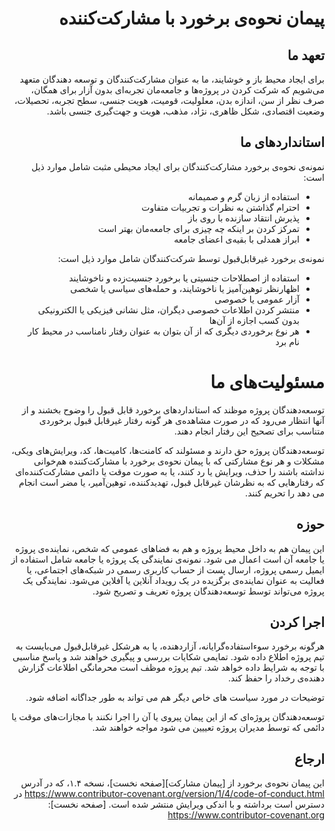 <div dir=rtl>

# پیمان نحوه‌ی برخورد با مشارکت‌کننده

## تعهد ما

برای ایجاد محیط باز و خوشایند، ما به عنوان مشارکت‌کنندگان و توسعه دهندگان متعهد می‌شویم که
شرکت کردن در پروژه‌ها و جامعه‌مان تجربه‌ای بدون آزار برای همگان، صرف نظر از سن، اندازه بدن، معلولیت،
قومیت، هویت جنسی، سطح تجربه، تحصیلات، وضعیت اقتصادی، شکل ظاهری، نژاد، مذهب، هویت و جهت‌گیری جنسی
باشد.

## استانداردهای ما

نمونه‌ی نحوه‌ی برخورد مشارکت‌کنندگان برای ایجاد محیطی مثبت شامل موارد ذیل است:

* استفاده از زبان گرم و صمیمانه
* احترام گذاشتن به نظرات و تجربیات متفاوت
* پذیرش انتقاد سازنده با روی باز
* تمرکز کردن بر اینکه چه چیزی برای جامعه‌مان بهتر است
* ابراز همدلی با بقیه‌ی اعضای جامعه

نمونه‌ی برخورد غیرقابل‌قبول توسط شرکت‌کنندگان شامل موارد ذیل است:

* استفاده از اصطلاحات جنسیتی یا برخورد جنسیت‌زده و ناخوشایند
* اظهار‌نظر توهین‌آمیز یا ناخوشایند، و حمله‌های سیاسی یا شخصی
* آزار عمومی یا خصوصی
* منتشر کردن اطلاعات خصوصی دیگران، مثل نشانی فیزیکی یا الکترونیکی بدون کسب اجازه از آن‌ها
* هر نوع برخوردی دیگری که از آن بتوان به عنوان رفتار نامناسب در محیط کار نام برد

# مسئولیت‌های ما

توسعه‌دهندگان پروژه موظند که استانداردهای برخورد قابل قبول را وضوح بخشند و از آنها انتظار می‌رود که
در صورت مشاهده‌ی هر گونه رفتار غیرقابل قبول برخوردی متناسب برای تصحیح این رفتار انجام دهند.

توسعه‌دهندگان پروژه حق دارند و مسئولند که کامنت‌ها، کامیت‌ها، کد، ویرایش‌های ویکی، مشکلات و هر نوع مشارکتی
که با پیمان نحوه‌ی برخورد با مشارکت‌کننده هم‌خوانی نداشته باشند را حذف، ویرایش یا رد کنند، یا به صورت موقت یا
دائمی مشارکت‌کننده‌ای که رفتارهایی که به نظرشان غیرقابل قبول، تهدیدکننده، توهین‌آمیر، یا مضر است انجام
می دهد را تحریم کنند.

## حوزه

این پیمان هم به داخل محیط پروژه و هم به فضاهای عمومی که شخص، نماینده‌ی پروژه یا جامعه آن است
اعمال می شود. نمونه‌ی نمایندگی یک پروژه یا جامعه شامل استفاده از ایمیل رسمی پروژه، ارسال پست از
حساب کاربری رسمی در شبکه‌های اجتماعی، یا فعالیت به عنوان نماینده‌ی برگزیده در یک رویداد آنلاین یا آفلاین
می‌شود. نمایندگی یک پروژه می‌تواند توسط توسعه‌دهندگان پروژه تعریف و تصریح شود.

## اجرا کردن

هرگونه برخورد سوءاستفاده‌گرایانه، آزاردهنده، یا به هرشکل غیرقابل‌قبول می‌بایست به تیم پروژه اطلاع داده شود.
تمایمی شکایات بررسی و پیگیری خواهند شد و پاسخ مناسبی با توجه به شرایط داده خواهد شد. تیم پروژه موظف است
محرمانگی اطلاعات گزارش دهنده‌ی رخداد را حفظ کند.

توضیحات در مورد سیاست های خاص دیگر هم می تواند به طور جداگانه اضافه شود.

توسعه‌دهندگان پروژه‌ای که از این پیمان پیروی یا آن را اجرا نکنند با مجازات‌های موقت یا دائمی که توسط
مدیران پروژه تعییین می شود مواجه خواهند شد.

## ارجاع

این پیمان نحوه‌ی برخورد از [پیمان مشارکت][صفحه نخست]، نسخه ۱.۴، که در آدرس
https://www.contributor-covenant.org/version/1/4/code-of-conduct.html در دسترس است
برداشته و با اندکی ویرایش منتشر شده است.
[صفحه نخست]: https://www.contributor-covenant.org
